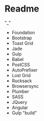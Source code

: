 <h1>Readme</h1>

"_"

* Foundation
* Bootstrap
* Toast Grid
* Jade
* Gulp
* Babel
* PostCSS
* AutoPrefixer
* Lost Grid
* Rucksack
* Browsersync
* Plumber
* SASS
* JQuery
* Angular
* Gulp "build"
